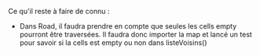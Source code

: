 Ce qu'il reste à faire de connu :
  - Dans Road, il faudra prendre en compte que seules les cells empty pourront être traversées. Il faudra donc importer la map et lancé un test pour savoir si la cells est empty ou non dans listeVoisins()
